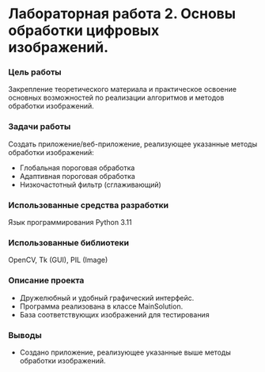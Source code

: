 # Лабораторная работа 2. Основы обработки цифровых изображений.
### Цель работы
Закрепление теоретического материала и практическое освоение основных возможностей по реализации алгоритмов и методов обработки изображений.
### Задачи работы
Создать приложение/веб-приложение, реализующее указанные методы обработки изображений:
* Глобальная пороговая обработка
* Адаптивная пороговая обработка
* Низкочастотный фильтр (сглаживающий) 
### Использованные средства разработки
Язык программирования Python 3.11
### Использованные библиотеки
OpenCV, Tk (GUI), PIL (Image)
### Описание проекта
* Дружелюбный и удобный графический интерфейс.
* Программа реализована в классе MainSolution.
* База соответствующих изображений для тестирования
### Выводы
* Создано приложение, реализующее указанные выше методы обработки изображений.
